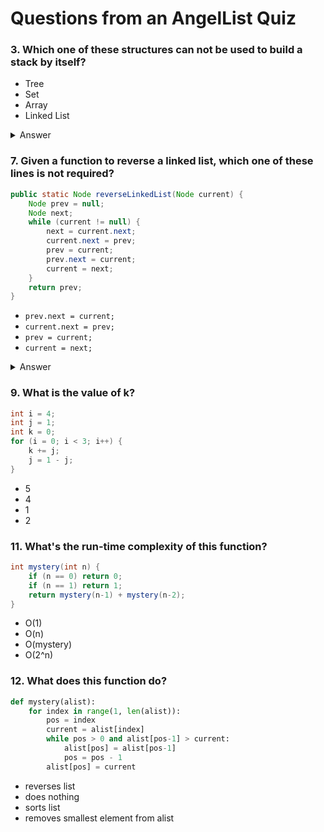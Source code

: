 # Questions from an AngelList Quiz


### 3. Which one of these structures can not be used to build a stack by itself?
- Tree
- Set
- Array
- Linked List


<details><summary>Answer</summary>
<p>
Set
</p>
</details>

### 7. Given a function to reverse a linked list, which one of these lines is not required?

``` java
public static Node reverseLinkedList(Node current) {
    Node prev = null;
    Node next;
    while (current != null) {
        next = current.next;
        current.next = prev;
        prev = current;
        prev.next = current;
        current = next;
    }
    return prev;
}
```
* `prev.next = current;`
* `current.next = prev;`
* `prev = current;`
* `current = next;`


<details><summary>Answer</summary><p>

```
prev.next = current
```

</p></details>


### 9. What is the value of k?

``` java
int i = 4;
int j = 1;
int k = 0;
for (i = 0; i < 3; i++) {
    k += j;
    j = 1 - j;
}
```
* 5
* 4
* 1
* 2



### 11. What's the run-time complexity of this function?

``` java
int mystery(int n) {
    if (n == 0) return 0;
    if (n == 1) return 1;
    return mystery(n-1) + mystery(n-2);
}
```

* O(1)
* O(n)
* O(mystery)
* O(2^n)



### 12. What does this function do?

``` python
def mystery(alist):
    for index in range(1, len(alist)):
        pos = index
        current = alist[index]
        while pos > 0 and alist[pos-1] > current:
            alist[pos] = alist[pos-1]
            pos = pos - 1
        alist[pos] = current
```

* reverses list
* does nothing
* sorts list
* removes smallest element from alist


